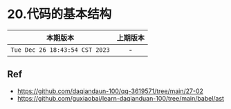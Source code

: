# 20.代码的基本结构

|本期版本|上期版本
|:---:|:---:
`Tue Dec 26 18:43:54 CST 2023` | - 


## Ref

* <https://github.com/daqiandaun-100/qq-3619571/tree/main/27-02>
* <https://github.com/guxiaobai/learn-daqianduan-100/tree/main/babel/ast>